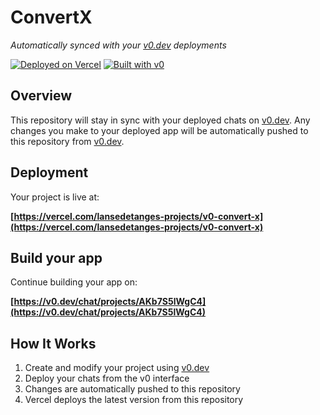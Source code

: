 # ConvertX

*Automatically synced with your [v0.dev](https://v0.dev) deployments*

[![Deployed on Vercel](https://img.shields.io/badge/Deployed%20on-Vercel-black?style=for-the-badge&logo=vercel)](https://vercel.com/lansedetanges-projects/v0-convert-x)
[![Built with v0](https://img.shields.io/badge/Built%20with-v0.dev-black?style=for-the-badge)](https://v0.dev/chat/projects/AKb7S5lWgC4)

## Overview

This repository will stay in sync with your deployed chats on [v0.dev](https://v0.dev).
Any changes you make to your deployed app will be automatically pushed to this repository from [v0.dev](https://v0.dev).

## Deployment

Your project is live at:

**[https://vercel.com/lansedetanges-projects/v0-convert-x](https://vercel.com/lansedetanges-projects/v0-convert-x)**

## Build your app

Continue building your app on:

**[https://v0.dev/chat/projects/AKb7S5lWgC4](https://v0.dev/chat/projects/AKb7S5lWgC4)**

## How It Works

1. Create and modify your project using [v0.dev](https://v0.dev)
2. Deploy your chats from the v0 interface
3. Changes are automatically pushed to this repository
4. Vercel deploys the latest version from this repository